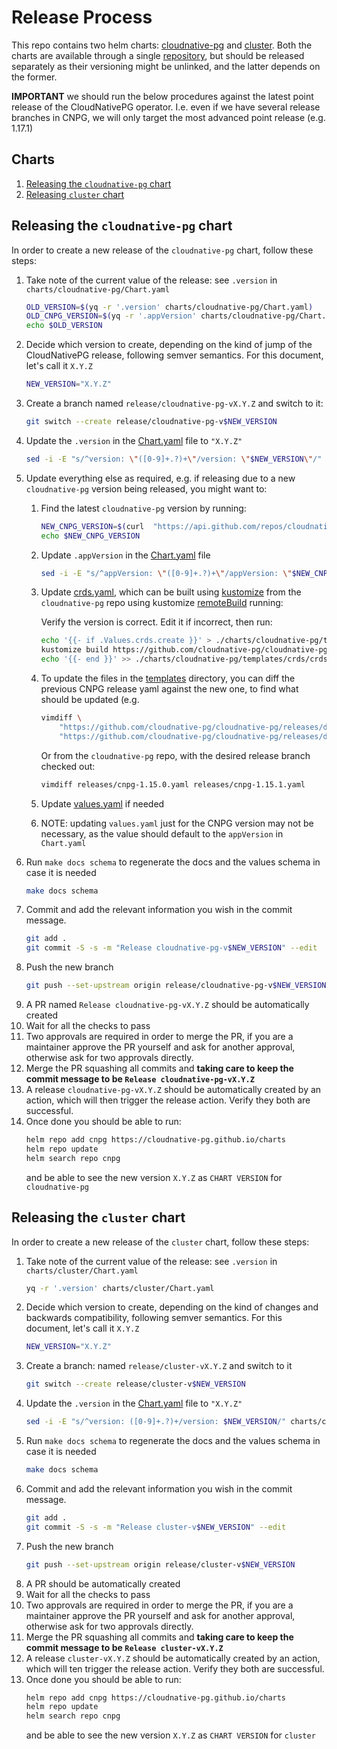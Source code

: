 Release Process
===============

This repo contains two helm charts: [cloudnative-pg](./charts/cloudnative-pg)
and [cluster](./charts/cluster). Both the charts are available
through a single [repository](https://cloudnative-pg.github.io/charts), but
should be released separately as their versioning might be unlinked, and the
latter depends on the former.

**IMPORTANT** we should run the below procedures against the latest point
release of the CloudNativePG operator. I.e. even if we have several release
branches in CNPG, we will only target the most advanced point
release (e.g. 1.17.1)

## Charts

1. [Releasing the `cloudnative-pg` chart](#releasing-the-cloudnative-pg-chart)
2. [Releasing `cluster` chart](#releasing-the-cluster-chart)

## Releasing the `cloudnative-pg` chart

In order to create a new release of the `cloudnative-pg` chart, follow these steps:

1. Take note of the current value of the release: see `.version` in `charts/cloudnative-pg/Chart.yaml`
    ```bash
    OLD_VERSION=$(yq -r '.version' charts/cloudnative-pg/Chart.yaml)
    OLD_CNPG_VERSION=$(yq -r '.appVersion' charts/cloudnative-pg/Chart.yaml)
    echo $OLD_VERSION
    ```
2. Decide which version to create, depending on the kind of jump of the CloudNativePG release, following semver
    semantics. For this document, let's call it `X.Y.Z`
    ```bash
    NEW_VERSION="X.Y.Z"
    ```
3. Create a branch named `release/cloudnative-pg-vX.Y.Z` and switch to it:
    ```bash
    git switch --create release/cloudnative-pg-v$NEW_VERSION
    ```
4. Update the `.version` in the [Chart.yaml](./charts/cloudnative-pg/Chart.yaml) file to `"X.Y.Z"`
    ```bash
    sed -i -E "s/^version: \"([0-9]+.?)+\"/version: \"$NEW_VERSION\"/" charts/cloudnative-pg/Chart.yaml
    ```
5. Update everything else as required, e.g. if releasing due to a new `cloudnative-pg` version being released, you might
    want to:
    1. Find the latest `cloudnative-pg` version by running:
        ```bash
        NEW_CNPG_VERSION=$(curl  "https://api.github.com/repos/cloudnative-pg/cloudnative-pg/tags" | jq -r '.[0].name | ltrimstr("v")')
        echo $NEW_CNPG_VERSION
        ```
    2. Update `.appVersion` in the [Chart.yaml](./charts/cloudnative-pg/Chart.yaml) file
        ```bash
        sed -i -E "s/^appVersion: \"([0-9]+.?)+\"/appVersion: \"$NEW_CNPG_VERSION\"/" charts/cloudnative-pg/Chart.yaml
        ```
    3. Update [crds.yaml](./charts/cloudnative-pg/templates/crds/crds.yaml), which can be built using
        [kustomize](https://kustomize.io/) from the `cloudnative-pg` repo using kustomize
        [remoteBuild](https://github.com/kubernetes-sigs/kustomize/blob/master/examples/remoteBuild.md)
        running:

        Verify the version is correct. Edit it if incorrect, then run:
        ```bash
        echo '{{- if .Values.crds.create }}' > ./charts/cloudnative-pg/templates/crds/crds.yaml
        kustomize build https://github.com/cloudnative-pg/cloudnative-pg/config/helm/\?ref\=v$NEW_CNPG_VERSION >> ./charts/cloudnative-pg/templates/crds/crds.yaml
        echo '{{- end }}' >> ./charts/cloudnative-pg/templates/crds/crds.yaml
        ```
    4. To update the files in the [templates](./charts/cloudnative-pg/templates) directory, you can diff the previous
        CNPG release yaml against the new one, to find what should be updated (e.g.
        ```bash
        vimdiff \
            "https://github.com/cloudnative-pg/cloudnative-pg/releases/download/v${OLD_CNPG_VERSION}/cnpg-${OLD_CNPG_VERSION}.yaml" \
            "https://github.com/cloudnative-pg/cloudnative-pg/releases/download/v${NEW_CNPG_VERSION}/cnpg-${NEW_CNPG_VERSION}.yaml"
       ```
       Or from the `cloudnative-pg` repo, with the desired release branch checked out:
       ```bash
       vimdiff releases/cnpg-1.15.0.yaml releases/cnpg-1.15.1.yaml
       ```
    5. Update [values.yaml](./charts/cloudnative-pg/values.yaml) if needed
    6. NOTE: updating `values.yaml` just for the CNPG  version may not be necessary, as the value should default to the
        `appVersion` in `Chart.yaml`
6. Run `make docs schema` to regenerate the docs and the values schema in case it is needed
    ```bash
    make docs schema
    ```
7. Commit and add the relevant information you wish in the commit message.
    ```bash
    git add .
    git commit -S -s -m "Release cloudnative-pg-v$NEW_VERSION" --edit
    ```
8. Push the new branch
    ```bash
    git push --set-upstream origin release/cloudnative-pg-v$NEW_VERSION
    ```
9. A PR named `Release cloudnative-pg-vX.Y.Z` should be automatically created
10. Wait for all the checks to pass
11. Two approvals are required in order to merge the PR, if you are a maintainer approve the PR yourself and ask for
    another approval, otherwise ask for two approvals directly.
12. Merge the PR squashing all commits and **taking care to keep the commit message to be 
    `Release cloudnative-pg-vX.Y.Z`**
13. A release `cloudnative-pg-vX.Y.Z` should be automatically created by an action, which will then trigger the release 
    action. Verify they both are successful.
14. Once done you should be able to run:
    ```bash
    helm repo add cnpg https://cloudnative-pg.github.io/charts
    helm repo update
    helm search repo cnpg
    ```
    and be able to see the new version `X.Y.Z` as `CHART VERSION` for `cloudnative-pg`

## Releasing the `cluster` chart

In order to create a new release of the `cluster` chart, follow these steps:

1. Take note of the current value of the release: see `.version` in `charts/cluster/Chart.yaml`
    ```bash
    yq -r '.version' charts/cluster/Chart.yaml
    ```
2. Decide which version to create, depending on the kind of changes and backwards compatibility, following semver
   semantics. For this document, let's call it `X.Y.Z`
    ```bash
    NEW_VERSION="X.Y.Z"
    ```
3. Create a branch: named `release/cluster-vX.Y.Z` and switch to it
    ```bash
    git switch --create release/cluster-v$NEW_VERSION
    ```
4. Update the `.version` in the [Chart.yaml](./charts/cluster/Chart.yaml) file to `"X.Y.Z"`
    ```bash
    sed -i -E "s/^version: ([0-9]+.?)+/version: $NEW_VERSION/" charts/cluster/Chart.yaml
    ```
5. Run `make docs schema` to regenerate the docs and the values schema in case it is needed
    ```bash
    make docs schema
    ```
6. Commit and add the relevant information you wish in the commit message.
    ```bash
    git add .
    git commit -S -s -m "Release cluster-v$NEW_VERSION" --edit
    ```
7. Push the new branch
    ```bash
    git push --set-upstream origin release/cluster-v$NEW_VERSION
    ```
8. A PR should be automatically created
9. Wait for all the checks to pass
10. Two approvals are required in order to merge the PR, if you are a
    maintainer approve the PR yourself and ask for another approval, otherwise
    ask for two approvals directly.
11. Merge the PR squashing all commits and **taking care to keep the commit
    message to be `Release cluster-vX.Y.Z`**
12. A release `cluster-vX.Y.Z` should be automatically created by an action, which will ten trigger the release action.
    Verify they both are successful.
13. Once done you should be able to run:
    ```bash
    helm repo add cnpg https://cloudnative-pg.github.io/charts
    helm repo update
    helm search repo cnpg
    ```
    and be able to see the new version `X.Y.Z` as `CHART VERSION` for `cluster`
